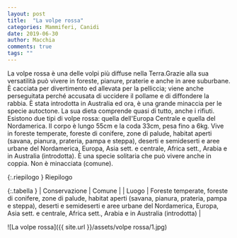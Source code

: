 ```yaml
---
layout: post
title:  "La volpe rossa"
categories: Mammiferi, Canidi
date: 2019-06-30
author: Macchia
comments: true
tags: ""
---
```


La volpe rossa è una delle volpi più diffuse nella Terra.Grazie alla sua versatilità può vivere in foreste, pianure, praterie e anche in aree suburbane. È cacciata per divertimento ed allevata per la pelliccia; viene anche perseguitata perché accusata di uccidere il pollame e di diffondere la rabbia.
È stata introdotta in Australia ed ora, è una grande minaccia per le specie autoctone.
La sua dieta comprende quasi di tutto, anche i rifiuti.
Esistono due tipi di volpe rossa: quella dell'Europa Centrale e quella del Nordamerica.
Il corpo è lungo 55cm e la coda 33cm, pesa fino a 6kg.
Vive in foreste temperate, foreste di conifere, zone di palude, habitat aperti (savana, pianura, prateria, pampa e steppa), deserti e semideserti e aree urbane del Nordamerica, Europa, Asia sett. e centrale, Africa sett., Arabia e in Australia (introdotta).
È una specie solitaria che può vivere anche in coppia.
Non è minacciata (comune).









{:.riepilogo }
Riepilogo

{:.tabella }
| Conservazione | Comune |
| Luogo         | Foreste temperate, foreste di conifere, zone di palude, habitat aperti (savana, pianura, prateria, pampa e steppa), deserti e semideserti e aree urbane del Nordamerica, Europa, Asia sett. e centrale, Africa sett., Arabia e in Australia (introdotta) |


![La volpe rossa]({{ site.url }}/assets/volpe rossa/1.jpg)